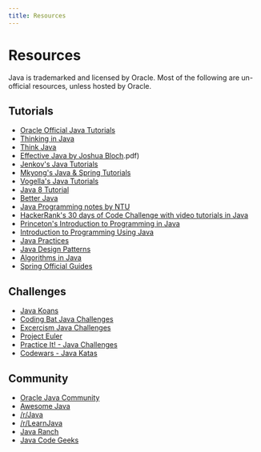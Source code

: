 ```yaml
---
title: Resources
---
```

# Resources

Java is trademarked and licensed by Oracle. Most of the following are un-official resources, unless hosted by Oracle.

## Tutorials

*   <a href='http://docs.oracle.com/javase/tutorial/index.html' target='_blank' rel='nofollow'>Oracle Official Java Tutorials</a>
*   <a href='http://www.mindview.net/Books/TIJ/' target='_blank' rel='nofollow'>Thinking in Java</a>
*   <a href='http://greenteapress.com/wp/think-java/' target='_blank' rel='nofollow'>Think Java</a>
*   <a href='https://github.com/HackathonHackers/programming-ebooks/blob/master/Java/Effective%20Java%20(2nd%20Edition' target='_blank' rel='nofollow'>Effective Java by Joshua Bloch</a>.pdf)
*   <a href='http://tutorials.jenkov.com/java/index.html' target='_blank' rel='nofollow'>Jenkov's Java Tutorials</a>
*   <a href='http://www.mkyong.com/' target='_blank' rel='nofollow'>Mkyong's Java & Spring Tutorials</a>
*   <a href='http://www.vogella.com/tutorials/java.html' target='_blank' rel='nofollow'>Vogella's Java Tutorials</a>
*   <a href='https://github.com/winterbe/java8-tutorial' target='_blank' rel='nofollow'>Java 8 Tutorial</a>
*   <a href='https://github.com/cxxr/better-java' target='_blank' rel='nofollow'>Better Java</a>
*   <a href='http://www3.ntu.edu.sg/home/ehchua/programming/index.html#Java' target='_blank' rel='nofollow'>Java Programming notes by NTU</a>
*   <a href='https://www.hackerrank.com/domains/tutorials/30-days-of-code' target='_blank' rel='nofollow'>HackerRank's 30 days of Code Challenge with video tutorials in Java</a>
*   <a href='http://introcs.cs.princeton.edu/java/home/' target='_blank' rel='nofollow'>Princeton's Introduction to Programming in Java</a>
*   <a href='http://math.hws.edu/javanotes/' target='_blank' rel='nofollow'>Introduction to Programming Using Java</a>
*   <a href='http://javapractices.com/home/HomeAction.do' target='_blank' rel='nofollow'>Java Practices</a>
*   <a href='https://github.com/iluwatar/java-design-patterns/' target='_blank' rel='nofollow'>Java Design Patterns</a>
*   <a href='https://github.com/pedrovgs/Algorithms' target='_blank' rel='nofollow'>Algorithms in Java</a>
*   <a href='https://spring.io/guides' target='_blank' rel='nofollow'>Spring Official Guides</a>

## Challenges

*   <a href='https://github.com/matyb/java-koans' target='_blank' rel='nofollow'>Java Koans</a>
*   <a href='http://codingbat.com/java' target='_blank' rel='nofollow'>Coding Bat Java Challenges</a>
*   <a href='http://exercism.io/languages/java' target='_blank' rel='nofollow'>Excercism Java Challenges</a>
*   <a href='https://projecteuler.net/' target='_blank' rel='nofollow'>Project Euler</a>
*   <a href='http://practiceit.cs.washington.edu/' target='_blank' rel='nofollow'>Practice It! - Java Challenges</a>
*   <a href='https://www.codewars.com/?language=java' target='_blank' rel='nofollow'>Codewars - Java Katas</a>

## Community

*   <a href='http://www.oracle.com/technetwork/java/community/index.html' target='_blank' rel='nofollow'>Oracle Java Community</a>
*   <a href='https://github.com/akullpp/awesome-java' target='_blank' rel='nofollow'>Awesome Java</a>
*   <a href='https://www.reddit.com/r/Java' target='_blank' rel='nofollow'>/r/Java</a>
*   <a href='https://www.reddit.com/r/learnjava' target='_blank' rel='nofollow'>/r/LearnJava</a>
*   <a href='http://www.javaranch.com/' target='_blank' rel='nofollow'>Java Ranch</a>
*   <a href='https://www.javacodegeeks.com/' target='_blank' rel='nofollow'>Java Code Geeks</a>
